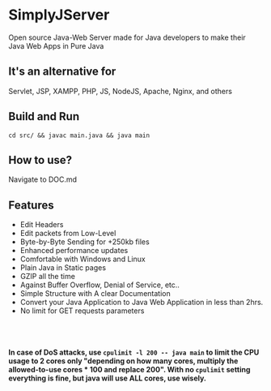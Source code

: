 # SimplyJServer
Open source Java-Web Server made for Java developers to make their Java Web Apps in Pure Java

## It's an alternative for
Servlet, JSP, XAMPP, PHP, JS, NodeJS, Apache, Nginx, and others

## Build and Run
`cd src/ && javac main.java && java main`

## How to use?
Navigate to DOC.md

## Features
- Edit Headers
- Edit packets from Low-Level
- Byte-by-Byte Sending for +250kb files
- Enhanced performance updates
- Comfortable with Windows and Linux
- Plain Java in Static pages
- GZIP all the time
- Against Buffer Overflow, Denial of Service, etc..
- Simple Structure with A clear Documentation
- Convert your Java Application to Java Web Application in less than 2hrs.
- No limit for GET requests parameters

<br><br><br>
**In case of DoS attacks, use `cpulimit -l 200 -- java main` to limit the CPU usage to 2 cores only "depending on how many cores, multiply the allowed-to-use cores * 100 and replace 200". With no `cpulimit` setting everything is fine, but java will use ALL cores, use wisely.**
